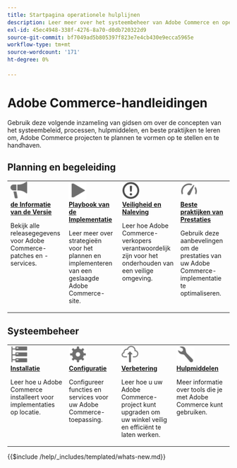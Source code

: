 ```yaml
---
title: Startpagina operationele hulplijnen
description: Leer meer over het systeembeheer van Adobe Commerce en operationele concepten. Doorblader uitvoerige gidsen voor planning, het vormen, en het handhaven van uw plaatsing van Commerce.
exl-id: 45ec4948-338f-4276-8a70-d0db720322d9
source-git-commit: bf7049ad5b805397f823e7e4cb430e9ecca5965e
workflow-type: tm+mt
source-wordcount: '171'
ht-degree: 0%

---
```



# Adobe Commerce-handleidingen

Gebruik deze volgende inzameling van gidsen om over de concepten van het systeembeleid, processen, hulpmiddelen, en beste praktijken te leren om, Adobe Commerce projecten te plannen te vormen op te stellen en te handhaven.

## Planning en begeleiding

<table>
<tr>
  <td valign="top">
    <a href="../release/release-notes/overview.md">
      <img alt="Gegevens vrijgeven" src="../assets/icons/promote.svg" width="40"/>
    </a>
    <div>
      <a href="../release/release-notes/overview.md"><strong> de Informatie van de Versie </strong></a>
      <p>Bekijk alle releasegegevens voor Adobe Commerce-patches en -services.</p>
    </div>
  </td>
    <td valign="top">
    <a href="../implementation-playbook/overview.md">
      <img alt="Implementatie" src="../assets/icons/play.svg" width="40"/>
    </a>
    <div>
      <a href="../implementation-playbook/overview.md"><strong> Playbook van de Implementatie </strong></a>
      <p>Leer meer over strategieën voor het plannen en implementeren van een geslaagde Adobe Commerce-site.</p>
    </div>
  </td>
  <td valign="top">
    <a href="../security-and-compliance/overview.md">
       <img alt="Enterprise" src="../assets/icons/alert-circle.svg" width="40"/>
    </a>
    <div>
      <a href="../security-and-compliance/overview.md"><strong> Veiligheid en Naleving </strong></a>
      <p>Leer hoe Adobe Commerce-verkopers verantwoordelijk zijn voor het onderhouden van een veilige omgeving.</p>
    </div>
  </td>
    <td valign="top">
    <a href="../performance/overview.md">
       <img alt="Prestaties" src="../assets/icons/gauge.svg" width="40"/>
    </a>
    <div>
      <a href="../performance/overview.md"><strong> Beste praktijken van Prestaties </strong></a>
      <p>Gebruik deze aanbevelingen om de prestaties van uw Adobe Commerce-implementatie te optimaliseren.</p>
    </div>
  </td>
</tr>
</table>

## Systeembeheer

<table>
<tr>
  <td valign="top">
    <a href="../installation/overview.md">
      <img alt="Installatie (op de locatie)" src="../assets/icons/servers.svg" width="40"/>
    </a>
    <div>
      <a href="../installation/overview.md"><strong> Installatie </strong></a>
      <p>Leer hoe u Adobe Commerce installeert voor implementaties op locatie.</p>
    </div>
  </td>
  <td valign="top">
    <a href="../configuration/overview.md">
      <img alt="Configuratie" src="../assets/icons/settings.svg" width="40"/>
    </a>
    <div>
      <a href="../configuration/overview.md"><strong> Configuratie </strong></a>
      <p>Configureer functies en services voor uw Adobe Commerce-toepassing.</p>
    </div>
  </td>
  <td valign="top">
    <a href="../upgrade/overview.md">
      <img alt="Upgrade" src="../assets/icons/upload-cloud.svg" width="40"/>
    </a>
    <div>
      <a href="../upgrade/overview.md"><strong> Verbetering </strong></a>
      <p>Leer hoe u uw Adobe Commerce-project kunt upgraden om uw winkel veilig en efficiënt te laten werken.</p>
    </div>
  </td>
  <td valign="top">
    <a href="../tools/overview.md">
       <img alt="Gereedschappen" src="../assets/icons/wrench.svg" width="40"/>
    </a>
    <div>
      <a href="../tools/overview.md"><strong> Hulpmiddelen </strong></a>
      <p>Meer informatie over tools die je met Adobe Commerce kunt gebruiken.</p>
    </div>
  </td>
</tr>
</table>

{{$include /help/_includes/templated/whats-new.md}}

<!-- Last updated from includes: 2025-10-10 22:22:35 -->
